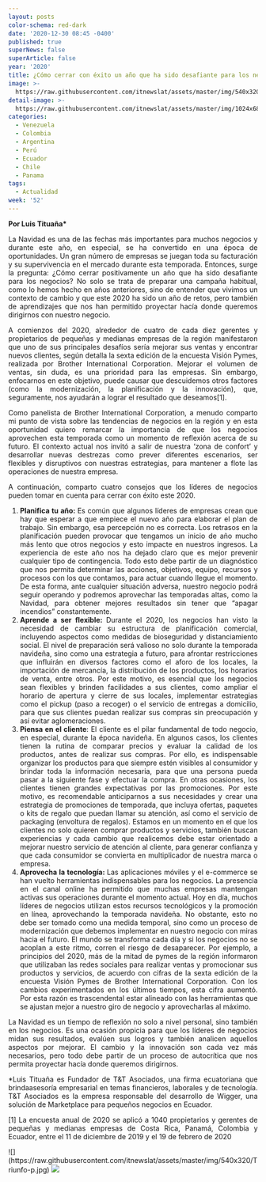 ```yaml
---
layout: posts
color-schema: red-dark
date: '2020-12-30 08:45 -0400'
published: true
superNews: false
superArticle: false
year: '2020'
title: ¿Cómo cerrar con éxito un año que ha sido desafiante para los negocios?
image: >-
  https://raw.githubusercontent.com/itnewslat/assets/master/img/540x320/Triunfo-p.jpg
detail-image: >-
  https://raw.githubusercontent.com/itnewslat/assets/master/img/1024x680/Triunfo-g.jpg
categories:
  - Venezuela
  - Colombia
  - Argentina
  - Perú
  - Ecuador
  - Chile
  - Panama
tags:
  - Actualidad
week: '52'
---
```

<p style="text-align: justify;"><strong>Por Luis Tituaña*</strong></p>
<p style="text-align: justify;">La Navidad es una de las fechas más importantes para muchos negocios y durante este año, en especial, se ha convertido en una época de oportunidades. Un gran número de empresas se juegan toda su facturación y su supervivencia en el mercado durante esta temporada. Entonces, surge la pregunta: ¿Cómo cerrar positivamente un año que ha sido desafiante para los negocios? No solo se trata de preparar una campaña habitual, como lo hemos hecho en años anteriores, sino de entender que vivimos un contexto de cambio y que este 2020 ha sido un año de retos, pero también de aprendizajes que nos han permitido proyectar hacía donde queremos dirigirnos con nuestro negocio.</p>
<p style="text-align: justify;">A comienzos del 2020, alrededor de cuatro de cada diez gerentes y propietarios de pequeñas y medianas empresas de la región manifestaron que uno de sus principales desafíos sería mejorar sus ventas y encontrar nuevos clientes, según detalla la sexta edición de la encuesta Visión Pymes, realizada por Brother International Corporation. Mejorar el volumen de ventas, sin duda, es una prioridad para las empresas. Sin embargo, enfocarnos en este objetivo, puede causar que descuidemos otros factores (como la modernización, la planificación y la innovación), que, seguramente, nos ayudarán a lograr el resultado que deseamos[1].</p>
<p style="text-align: justify;">Como panelista de Brother International Corporation, a menudo comparto mi punto de vista sobre las tendencias de negocios en la región y en esta oportunidad quiero remarcar la importancia de que los negocios aprovechen esta temporada como un momento de reflexión acerca de su futuro. El contexto actual nos invitó a salir de nuestra ‘zona de confort’ y desarrollar nuevas destrezas como prever diferentes escenarios, ser flexibles y disruptivos con nuestras estrategias, para mantener a flote las operaciones de nuestra empresa.</p>
<p style="text-align: justify;">A continuación, comparto cuatro consejos que los líderes de negocios pueden tomar en cuenta para cerrar con éxito este 2020.</p>
<p style="text-align: justify;"></p>

<ol style="text-align: justify;">
	<li><strong>Planifica tu año: </strong>Es común que algunos líderes de empresas crean que hay que esperar a que empiece el nuevo año para elaborar el plan de trabajo. Sin embargo, esa percepción no es correcta. Los retrasos en la planificación pueden provocar que tengamos un inicio de año mucho más lento que otros negocios y esto impacte en nuestros ingresos. La experiencia de este año nos ha dejado claro que es mejor prevenir cualquier tipo de contingencia. Todo esto debe partir de un diagnóstico que nos permita determinar las acciones, objetivos, equipo, recursos y procesos con los que contamos, para actuar cuando llegue el momento. De esta forma, ante cualquier situación adversa, nuestro negocio podrá seguir operando y podremos aprovechar las temporadas altas, como la Navidad, para obtener mejores resultados sin tener que “apagar incendios” constantemente.</li>
	<li><strong>Aprende a ser flexible: </strong>Durante el 2020, los negocios han visto la necesidad de cambiar su estructura de planificación comercial, incluyendo aspectos como medidas de bioseguridad y distanciamiento social. El nivel de preparación será valioso no solo durante la temporada navideña, sino como una estrategia a futuro, para afrontar restricciones que influirán en diversos factores como el aforo de los locales, la importación de mercancía, la distribución de los productos, los horarios de venta, entre otros. Por este motivo, es esencial que los negocios sean flexibles y brinden facilidades a sus clientes, como ampliar el horario de apertura y cierre de sus locales, implementar estrategias como el pickup (paso a recoger) o el servicio de entregas a domicilio, para que sus clientes puedan realizar sus compras sin preocupación y así evitar aglomeraciones.</li>
	<li><strong>Piensa en el cliente</strong>: El cliente es el pilar fundamental de todo negocio, en especial, durante la época navideña. En algunos casos, los clientes tienen la rutina de comparar precios y evaluar la calidad de los productos, antes de realizar sus compras. Por ello, es indispensable organizar los productos para que siempre estén visibles al consumidor y brindar toda la información necesaria, para que una persona pueda pasar a la siguiente fase y efectuar la compra. En otras ocasiones, los clientes tienen grandes expectativas por las promociones. Por este motivo, es recomendable anticiparnos a sus necesidades y crear una estrategia de promociones de temporada, que incluya ofertas, paquetes o kits de regalo que puedan llamar su atención, así como el servicio de packaging (envoltura de regalos). Estamos en un momento en el que los clientes no solo quieren comprar productos y servicios, también buscan experiencias y cada cambio que realicemos debe estar orientado a mejorar nuestro servicio de atención al cliente, para generar confianza y que cada consumidor se convierta en multiplicador de nuestra marca o empresa.</li>
	<li><strong>Aprovecha la tecnología: </strong>Las aplicaciones móviles y el e-commerce se han vuelto herramientas indispensables para los negocios. La presencia en el canal online ha permitido que muchas empresas mantengan activas sus operaciones durante el momento actual. Hoy en día, muchos líderes de negocios utilizan estos recursos tecnológicos y la promoción en línea, aprovechando la temporada navideña. No obstante, esto no debe ser tomado como una medida temporal, sino como un proceso de modernización que debemos implementar en nuestro negocio con miras hacia el futuro. El mundo se transforma cada día y si los negocios no se acoplan a este ritmo, corren el riesgo de desaparecer. Por ejemplo, a principios del 2020, más de la mitad de pymes de la región informaron que utilizaban las redes sociales para realizar ventas y promocionar sus productos y servicios, de acuerdo con cifras de la sexta edición de la encuesta Visión Pymes de Brother International Corporation. Con los cambios experimentados en los últimos tiempos, esta cifra aumentó. Por esta razón es trascendental estar alineado con las herramientas que se ajustan mejor a nuestro giro de negocio y aprovecharlas al máximo.</li>
</ol>
<p style="text-align: justify;">La Navidad es un tiempo de reflexión no solo a nivel personal, sino también en los negocios. Es una ocasión propicia para que los líderes de negocios midan sus resultados, evalúen sus logros y también analicen aquellos aspectos por mejorar. El cambio y la innovación son cada vez más necesarios, pero todo debe partir de un proceso de autocrítica que nos permita proyectar hacía donde queremos dirigirnos.</p>
<p style="text-align: justify;">*Luis Tituaña es Fundador de T&amp;T Asociados, una firma ecuatoriana que brindaasesoría empresarial en temas financieros, laborales y de tecnología. T&amp;T Asociados es la empresa responsable del desarrollo de Wigger, una solución de Marketplace para pequeños negocios en Ecuador.</p>
<p style="text-align: justify;">[1] La encuesta anual de 2020 se aplicó a 1040 propietarios y gerentes de pequeñas y medianas empresas de Costa Rica, Panamá, Colombia y Ecuador, entre el 11 de diciembre de 2019 y el 19 de febrero de 2020</p>
![](https://raw.githubusercontent.com/itnewslat/assets/master/img/540x320/Triunfo-p.jpg)

<img src="https://tracker.metricool.com/c3po.jpg?hash=56f88a41e39ab42c063cc51676587a04"/>